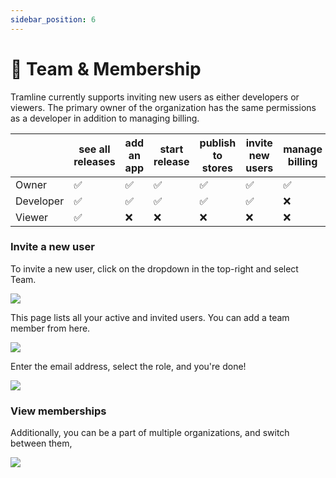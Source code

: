 ```yaml
---
sidebar_position: 6
---
```


# 👫 Team & Membership

Tramline currently supports inviting new users as either developers or viewers. The primary owner of the organization has the same permissions as a developer in addition to managing billing.

|           | see all releases | add an app | start release | publish to stores | invite new users | manage billing |
|-----------|------------------|------------|---------------|-------------------|------------------|----------------|
| Owner     | ✅                | ✅          | ✅             | ✅                 | ✅                | ✅              |
| Developer | ✅                | ✅          | ✅             | ✅                 | ✅                | ❌              |
| Viewer    | ✅                | ❌          | ❌             | ❌                 | ❌                | ❌              |

### Invite a new user

To invite a new user, click on the dropdown in the top-right and select Team.

![](/img/dropdown.png)

This page lists all your active and invited users. You can add a team member from here.

![](/img/team.png)

Enter the email address, select the role, and you're done!

![](/img/add-member.png)

### View memberships

Additionally, you can be a part of multiple organizations, and switch between them,

![](/img/memberships.png)
